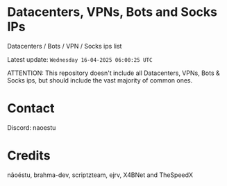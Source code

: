 # Datacenters, VPNs, Bots and Socks IPs
 
Datacenters / Bots / VPN / Socks ips list

Latest update: `Wednesday 16-04-2025 06:00:25 UTC` 

ATTENTION: This repository doesn't include all Datacenters, VPNs, Bots & Socks ips, 
but should include the vast majority of common ones.

# Contact
Discord: naoestu

# Credits
nãoéstu, brahma-dev, scriptzteam, ejrv, X4BNet and TheSpeedX
